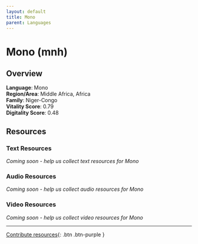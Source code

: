 ```yaml
---
layout: default
title: Mono
parent: Languages
---
```


# Mono (mnh)

## Overview

**Language**: Mono  
**Region/Area**: Middle Africa, Africa  
**Family**: Niger-Congo  
**Vitality Score**: 0.79  
**Digitality Score**: 0.48  

## Resources

### Text Resources
*Coming soon - help us collect text resources for Mono*

### Audio Resources
*Coming soon - help us collect audio resources for Mono*

### Video Resources
*Coming soon - help us collect video resources for Mono*

---

[Contribute resources](https://fairtrain.github.io/){: .btn .btn-purple }
